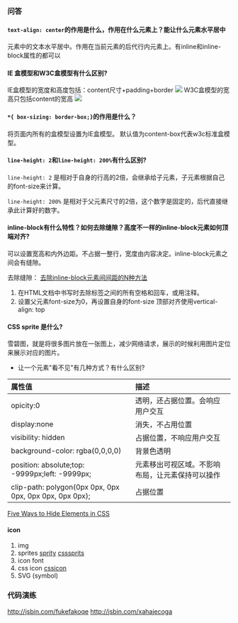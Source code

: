 ### 问答

####  `text-align: center`的作用是什么，作用在什么元素上？能让什么元素水平居中

 元素中的文本水平居中。作用在当前元素的后代行内元素上。有inline和inline-block属性的都可以

#### IE 盒模型和W3C盒模型有什么区别?

IE盒模型的宽度和高度包括：content尺寸+padding+border
![](http://lsly1989.qiniudn.com/201503151.JPG)
W3C盒模型的宽高只包括content的宽高
![](http://lsly1989.qiniudn.com/201503151.JPG)

#### `*{ box-sizing: border-box;}`的作用是什么？

将页面内所有的盒模型设置为IE盒模型。
默认值为content-box代表w3c标准盒模型。

#### `line-height: 2`和`line-height: 200%`有什么区别?

`line-height: 2` 是相对于自身的行高的2倍，会继承给子元素，子元素根据自己的font-size来计算。

`line-height: 200%` 是相对于父元素尺寸的2倍，这个数字是固定的，后代直接继承此计算好的数字。

#### inline-block有什么特性？如何去除缝隙？高度不一样的inline-block元素如何顶端对齐?

可以设置宽高和内外边距。不占据一整行，宽度由内容决定。inline-block元素之间会有缝隙。

去除缝隙：
[去除inline-block元素间间距的N种方法](http://www.zhangxinxu.com/wordpress/2012/04/inline-block-space-remove-%E5%8E%BB%E9%99%A4%E9%97%B4%E8%B7%9D/)
1. 在HTML文档中书写时去除标签之间的所有空格和回车，或用注释。
2. 设置父元素font-size为0，再设置自身的font-size
  顶部对齐使用vertical-align: top

#### CSS sprite 是什么?

  雪碧图，就是将很多图片放在一张图上，减少网络请求，展示的时候利用图片定位来展示对应的图片。

- 让一个元素"看不见"有几种方式？有什么区别?

| 属性值                                      | 描述                       |
| :--------------------------------------- | :----------------------- |
| opicity:0                                | 透明，还占据位置。会响应用户交互         |
| display:none                             | 消失，不占用位置                 |
| visibility: hidden                       | 占据位置，不响应用户交互             |
| background-color: rgba(0,0,0,0)          | 背景色透明                    |
| position: absolute;top: -9999px;left: -9999px; | 元素移出可视区域。不影响布局，让元素保持可以操作 |
| clip-path: polygon(0px 0px, 0px 0px, 0px 0px, 0px 0px); | 占据位置                     |
[Five Ways to Hide Elements in CSS](https://www.sitepoint.com/five-ways-to-hide-elements-in-css/)

####  icon
1. img
2. sprites  [sprity](https://www.npmjs.com/package/sprity) [csssprits](http://csssprites.com/)
3. icon font
4. css icon [cssicon](http://cssicon.space)
5. SVG  (symbol)

### 代码演练

http://jsbin.com/fukefakoqe
http://jsbin.com/xahajecoga
